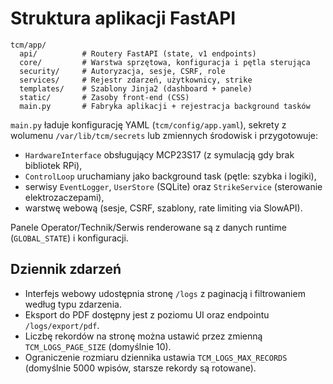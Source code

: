 # Struktura aplikacji FastAPI

```
tcm/app/
  api/          # Routery FastAPI (state, v1 endpoints)
  core/         # Warstwa sprzętowa, konfiguracja i pętla sterująca
  security/     # Autoryzacja, sesje, CSRF, role
  services/     # Rejestr zdarzeń, użytkownicy, strike
  templates/    # Szablony Jinja2 (dashboard + panele)
  static/       # Zasoby front-end (CSS)
  main.py       # Fabryka aplikacji + rejestracja background tasków
```

`main.py` ładuje konfigurację YAML (`tcm/config/app.yaml`), sekrety z wolumenu `/var/lib/tcm/secrets` lub zmiennych środowisk i przygotowuje:

* `HardwareInterface` obsługujący MCP23S17 (z symulacją gdy brak bibliotek RPi),
* `ControlLoop` uruchamiany jako background task (pętle: szybka i logiki),
* serwisy `EventLogger`, `UserStore` (SQLite) oraz `StrikeService` (sterowanie elektrozaczepami),
* warstwę webową (sesje, CSRF, szablony, rate limiting via SlowAPI).

Panele Operator/Technik/Serwis renderowane są z danych runtime (`GLOBAL_STATE`) i konfiguracji.

## Dziennik zdarzeń

* Interfejs webowy udostępnia stronę `/logs` z paginacją i filtrowaniem według typu zdarzenia.
* Eksport do PDF dostępny jest z poziomu UI oraz endpointu `/logs/export/pdf`.
* Liczbę rekordów na stronę można ustawić przez zmienną `TCM_LOGS_PAGE_SIZE` (domyślnie 10).
* Ograniczenie rozmiaru dziennika ustawia `TCM_LOGS_MAX_RECORDS` (domyślnie 5000 wpisów, starsze rekordy są rotowane).
